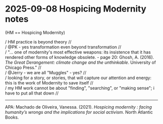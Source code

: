 # 2025-09-08 Hospicing Modernity notes
(HM == Hospicing Modernity)  

/ HM practice is beyond theory //  
/ @PK - yes transformation even beyond transformation //  
/ "... one of modernity's most effective weapons: its insistence that it has rendered other forms of knowledge obsolete. - page 20: Ghosh, A. (2016). _The Great Derangement: climate change and the unthinkable_. University of Chicago Press." //  
/ @Jerry - we are all "Muggles" - yes? //  
/ looking for a story, or stories, that will capture our attention and energy: this is the work of Modernity to save itself //  
/ my HM work cannot be about "finding", "searching", or "making sense"; i have to put all that down //


-----
APA: Machado de Oliveira, Vanessa. (2021). _Hospicing modernity : facing humanity’s wrongs and the implications for social activism_. North Atlantic Books.